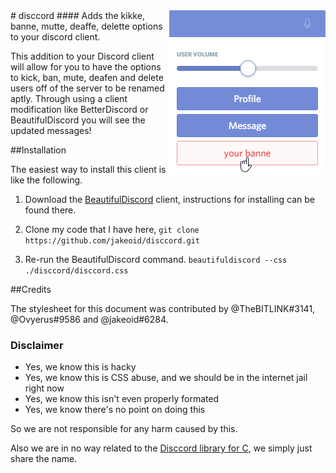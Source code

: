 <img src="icon.png" align="right" />
# disccord
#### Adds the kikke, banne, mutte, deaffe, delette options to your discord client.

This addition to your Discord client will allow for you to have the options to kick, ban, mute, deafen and delete users off of the server to be renamed aptly. Through using a client modification like BetterDiscord or BeautifulDiscord you will see the updated messages!

##Installation

The easiest way to install this client is like the following.

1. Download the [BeautifulDiscord](https://github.com/leovoel/BeautifulDiscord) client, instructions for installing can be found there.

2. Clone my code that I have here,
```git clone https://github.com/jakeoid/disccord.git```

3. Re-run the BeautifulDiscord command.
```beautifuldiscord --css ./disccord/disccord.css``` 

##Credits

The stylesheet for this document was contributed by @TheBITLINK#3141, @Ovyerus#9586 and @jakeoid#6284. 

### Disclaimer
 - Yes, we know this is hacky
 - Yes, we know this is CSS abuse, and we should be in the internet jail right now
 - Yes, we know this isn't even properly formated
 - Yes, we know there's no point on doing this
 
So we are not responsible for any harm caused by this.

Also we are in no way related to the [Disccord library for C](https://github.com/FiniteReality/disccord), we simply just share the name.
